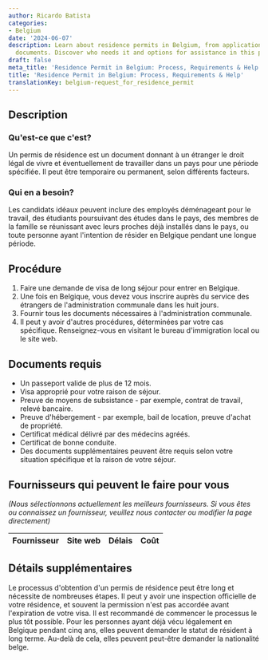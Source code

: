 ```yaml
---
author: Ricardo Batista
categories:
- Belgium
date: '2024-06-07'
description: Learn about residence permits in Belgium, from application steps to required
  documents. Discover who needs it and options for assistance in this process.
draft: false
meta_title: 'Residence Permit in Belgium: Process, Requirements & Help'
title: 'Residence Permit in Belgium: Process, Requirements & Help'
translationKey: belgium-request_for_residence_permit
---
```



## Description
### Qu'est-ce que c'est?
Un permis de résidence est un document donnant à un étranger le droit légal de vivre et éventuellement de travailler dans un pays pour une période spécifiée. Il peut être temporaire ou permanent, selon différents facteurs.

### Qui en a besoin?
Les candidats idéaux peuvent inclure des employés déménageant pour le travail, des étudiants poursuivant des études dans le pays, des membres de la famille se réunissant avec leurs proches déjà installés dans le pays, ou toute personne ayant l'intention de résider en Belgique pendant une longue période.

## Procédure
1. Faire une demande de visa de long séjour pour entrer en Belgique.
2. Une fois en Belgique, vous devez vous inscrire auprès du service des étrangers de l'administration communale dans les huit jours.
3. Fournir tous les documents nécessaires à l'administration communale.
4. Il peut y avoir d'autres procédures, déterminées par votre cas spécifique. Renseignez-vous en visitant le bureau d'immigration local ou le site web.

## Documents requis
- Un passeport valide de plus de 12 mois.
- Visa approprié pour votre raison de séjour.
- Preuve de moyens de subsistance - par exemple, contrat de travail, relevé bancaire.
- Preuve d'hébergement - par exemple, bail de location, preuve d'achat de propriété.
- Certificat médical délivré par des médecins agréés.
- Certificat de bonne conduite.
- Des documents supplémentaires peuvent être requis selon votre situation spécifique et la raison de votre séjour.

## Fournisseurs qui peuvent le faire pour vous

_(Nous sélectionnons actuellement les meilleurs fournisseurs. Si vous êtes ou connaissez un fournisseur, veuillez nous contacter ou modifier la page directement)_

| Fournisseur     |     Site web    |     Délais       |       Coût       |
| --------------- | --------------- |  :-------------: | :-------------: |

## Détails supplémentaires
Le processus d'obtention d'un permis de résidence peut être long et nécessite de nombreuses étapes. Il peut y avoir une inspection officielle de votre résidence, et souvent la permission n'est pas accordée avant l'expiration de votre visa. Il est recommandé de commencer le processus le plus tôt possible. Pour les personnes ayant déjà vécu légalement en Belgique pendant cinq ans, elles peuvent demander le statut de résident à long terme. Au-delà de cela, elles peuvent peut-être demander la nationalité belge.